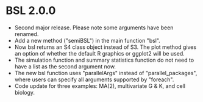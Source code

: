 # BSL 2.0.0

* Second major release. Please note some arguments have been renamed.
* Add a new method ("semiBSL") in the main function "bsl".
* Now bsl returns an S4 class object instead of S3. The plot method gives an option of whether the default R graphics or ggplot2 will be used.
* The simulation function and summary statistics function do not need to have a list as the second argument now.
* The new bsl function uses "parallelArgs" instead of "parallel_packages", where users can specify all arguments supported by "foreach".
* Code update for three examples: MA(2), multivariate G & K, and cell biology.
